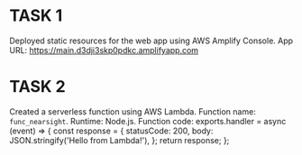 # TASK 1
Deployed static resources for the web app using AWS Amplify Console.
App URL: https://main.d3dji3skp0pdkc.amplifyapp.com

# TASK 2
Created a serverless function using AWS Lambda.
Function name: `func_nearsight`.
Runtime: Node.js.
Function code: exports.handler = async (event) => {
  const response = {
      statusCode: 200,
      body: JSON.stringify('Hello from Lambda!'),
  };
  return response;
};

